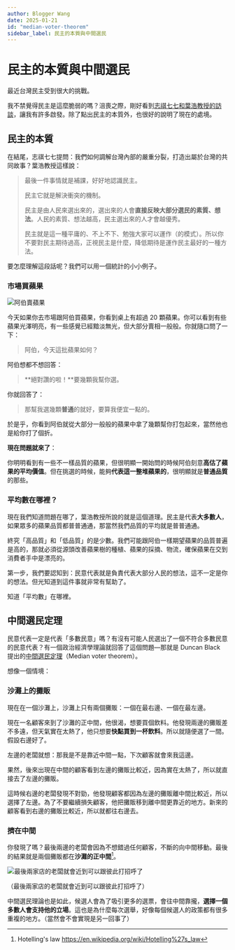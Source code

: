 ```yaml
---
author: Blogger Wang
date: 2025-01-21
id: "median-voter-theorem"
sidebar_label: 民主的本質與中間選民
---
```


# 民主的本質與中間選民

最近台灣民主受到很大的挑戰。

我不禁覺得民主是這麼脆弱的嗎？沮喪之際，剛好看到[志祺七七和葉浩教授的訪談](https://www.youtube.com/watch?v=bbrbY5cCZM4)，讓我有許多啟發。除了點出民主的本質外，也很好的說明了現在的處境。

## 民主的本質

在結尾，志祺七七提問：我們如何調解台灣內部的嚴重分裂，打造出屬於台灣的共同故事？葉浩教授這樣說：

> 最後一件事情就是補課，好好地認識民主。
>
> 民主它就是解決衝突的機制。
>
> 民主是由人民來選出來的，選出來的人會**直接反映大部分選民的素質、想法**。人民的素質、想法越高，民主選出來的人才會越優秀。
>
> 民主就是這一種平庸的、不上不下、勉強大家可以運作（的模式）。所以你不要對民主期待過高，正視民主是什麼，降低期待是運作民主最好的一種方法。

要怎麼理解這段話呢？我們可以用一個統計的小小例子。

### 市場買蘋果

![阿伯賣蘋果](/img/economics/median-voter-theorem/apple_local_market.webp)

今天如果你去市場跟阿伯買蘋果，你看到桌上有超過 20 顆蘋果。你可以看到有些蘋果光澤明亮，有一些感覺已經黯淡無光，但大部分賣相一般般。你就隨口問了一下：

> 阿伯，今天這批蘋果如何？

阿伯想都不想回答：

> **絕對讚的啦！**要幾顆我幫你選。

你就回答了：

> 那幫我選幾顆**普通**的就好，要算我便宜一點的。

於是乎，你看到阿伯就從大部分一般般的蘋果中拿了幾顆幫你打包起來，當然他也是給你打了個折。

**現在問題就來了**：

你明明看到有一些不一樣品質的蘋果，但很明顯一開始問的時候阿伯刻意**高估了蘋果的平均價值**。但在挑選的時候，能夠**代表這一整堆蘋果的**，很明顯就是**普通品質**的那些。

### 平均數在哪裡？

現在我們知道問題在哪了，葉浩教授所說的就是這個道理。民主是代表**大多數人**，如果眾多的蘋果品質都普普通通，那當然我們品質的平均就是普普通通。

終究「高品質」和「低品質」的是少數。我們可能跟阿伯一樣期望蘋果的品質普遍是高的，那就必須從源頭改善蘋果樹的種植、蘋果的採摘、物流，確保蘋果在交到消費者手中是漂亮的。

第一步，我們要認知到：民意代表就是負責代表大部分人民的想法，這不一定是你的想法。但光知道到這件事就非常有幫助了。

知道「平均數」在哪裡。

## 中間選民定理

民意代表一定是代表「多數民意」嗎？有沒有可能人民選出了一個不符合多數民意的民意代表？有一個政治經濟學理論就回答了這個問題—那就是 Duncan Black 提出的[中間選民定理](https://en.wikipedia.org/wiki/Median_voter_theorem)（Median voter theorem）。

想像一個情境：

### 沙灘上的攤販

現在在一個沙灘上，沙灘上只有兩個攤販：一個在最右邊、一個在最左邊。

現在一名顧客來到了沙灘的正中間，他很渴，想要買個飲料。他發現兩邊的攤販差不多遠，但天氣實在太熱了，他只想要**快點買到一杯飲料**。所以就隨便選了一間。假設右邊好了。

左邊的老闆就想：那我是不是靠近中間一點，下次顧客就會來我這邊。

果然，後來出現在中間的顧客看到左邊的攤販比較近，因為實在太熱了，所以就直接去了左邊的攤販。

這時候右邊的老闆發現不對勁，他發現顧客都因為左邊的攤販離中間比較近，所以選擇了左邊。為了不要繼續損失顧客，他把攤販移到離中間更靠近的地方。新來的顧客看到右邊的攤販比較近，所以就都往右邊去。

### 擠在中間

你發現了嗎？最後兩邊的老闆會因為不想錯過任何顧客，不斷的向中間移動。最後的結果就是兩個攤販都在**沙灘的正中間**[^1]。

![最後兩家店的老闆就會近到可以跟彼此打招呼了](/img/economics/median-voter-theorem/in_the_middle.webp)

（最後兩家店的老闆就會近到可以跟彼此打招呼了）

中間選民理論也是如此，候選人會為了吸引更多的選票，會往中間靠攏，**選擇一個多數人會支持他的立場**。這也是為什麼每次選舉，好像每個候選人的政策都有很多重複的地方。（當然會不會實現是另一回事了）


[^1]: Hotelling's law https://en.wikipedia.org/wiki/Hotelling%27s_law
